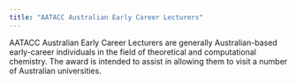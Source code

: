 ```yaml
---
title: "AATACC Australian Early Career Lecturers"
---
```


AATACC Australian Early Career Lecturers are generally Australian-based early-career individuals in the field of theoretical and computational chemistry. The award is intended to assist in allowing them to visit a number of Australian universities.
